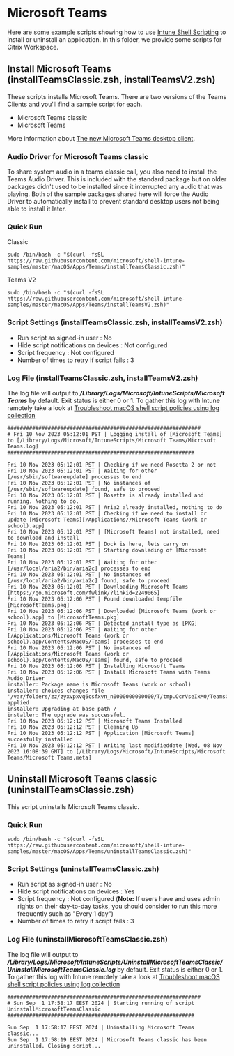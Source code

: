 # Microsoft Teams

Here are some example scripts showing how to use [Intune Shell Scripting](https://docs.microsoft.com/en-us/mem/intune/apps/macos-shell-scripts) to install or uninstall an application. In this folder, we provide some scripts for Citrix Workspace.

## Install Microsoft Teams (installTeamsClassic.zsh, installTeamsV2.zsh)

These scripts installs Microsoft Teams. There are two versions of the Teams Clients and you'll find a sample script for each.

- Microsoft Teams classic
- Microsoft Teams

More information about [The new Microsoft Teams desktop client](https://learn.microsoft.com/en-us/microsoftteams/new-teams-desktop-admin).

### Audio Driver for Microsoft Teams classic

To share system audio in a teams classic call, you also need to install the Teams Audio Driver. This is included with the standard package but on older packages didn't used to be installed since it interrupted any audio that was playing. Both of the sample packages shared here will force the Audio Driver to automatically install to prevent standard desktop users not being able to install it later.

### Quick Run

Classic
```
sudo /bin/bash -c "$(curl -fsSL https://raw.githubusercontent.com/microsoft/shell-intune-samples/master/macOS/Apps/Teams/installTeamsClassic.zsh)"
```

Teams V2
```
sudo /bin/bash -c "$(curl -fsSL https://raw.githubusercontent.com/microsoft/shell-intune-samples/master/macOS/Apps/Teams/installTeamsV2.zsh)"
```


### Script Settings (installTeamsClassic.zsh, installTeamsV2.zsh)

- Run script as signed-in user : No
- Hide script notifications on devices : Not configured
- Script frequency : Not configured
- Number of times to retry if script fails : 3

### Log File (installTeamsClassic.zsh, installTeamsV2.zsh)

The log file will output to ***/Library/Logs/Microsoft/IntuneScripts/Microsoft Teams*** by default. Exit status is either 0 or 1. To gather this log with Intune remotely take a look at  [Troubleshoot macOS shell script policies using log collection](https://docs.microsoft.com/en-us/mem/intune/apps/macos-shell-scripts#troubleshoot-macos-shell-script-policies-using-log-collection)

```
##############################################################
# Fri 10 Nov 2023 05:12:01 PST | Logging install of [Microsoft Teams] to [/Library/Logs/Microsoft/IntuneScripts/Microsoft Teams/Microsoft Teams.log]
############################################################

Fri 10 Nov 2023 05:12:01 PST | Checking if we need Rosetta 2 or not
Fri 10 Nov 2023 05:12:01 PST | Waiting for other [/usr/sbin/softwareupdate] processes to end
Fri 10 Nov 2023 05:12:01 PST | No instances of [/usr/sbin/softwareupdate] found, safe to proceed
Fri 10 Nov 2023 05:12:01 PST | Rosetta is already installed and running. Nothing to do.
Fri 10 Nov 2023 05:12:01 PST | Aria2 already installed, nothing to do
Fri 10 Nov 2023 05:12:01 PST | Checking if we need to install or update [Microsoft Teams][/Applications//Microsoft Teams (work or school).app]
Fri 10 Nov 2023 05:12:01 PST | [Microsoft Teams] not installed, need to download and install
Fri 10 Nov 2023 05:12:01 PST | Dock is here, lets carry on
Fri 10 Nov 2023 05:12:01 PST | Starting downlading of [Microsoft Teams]
Fri 10 Nov 2023 05:12:01 PST | Waiting for other [/usr/local/aria2/bin/aria2c] processes to end
Fri 10 Nov 2023 05:12:01 PST | No instances of [/usr/local/aria2/bin/aria2c] found, safe to proceed
Fri 10 Nov 2023 05:12:01 PST | Downloading Microsoft Teams [https://go.microsoft.com/fwlink/?linkid=2249065]
Fri 10 Nov 2023 05:12:06 PST | Found downloaded tempfile [MicrosoftTeams.pkg]
Fri 10 Nov 2023 05:12:06 PST | Downloaded [Microsoft Teams (work or school).app] to [MicrosoftTeams.pkg]
Fri 10 Nov 2023 05:12:06 PST | Detected install type as [PKG]
Fri 10 Nov 2023 05:12:06 PST | Waiting for other [/Applications/Microsoft Teams (work or school).app/Contents/MacOS/Teams] processes to end
Fri 10 Nov 2023 05:12:06 PST | No instances of [/Applications/Microsoft Teams (work or school).app/Contents/MacOS/Teams] found, safe to proceed
Fri 10 Nov 2023 05:12:06 PST | Installing Microsoft Teams
Fri 10 Nov 2023 05:12:06 PST | Install Microsoft Teams with Teams Audio Driver
installer: Package name is Microsoft Teams (work or school)
installer: choices changes file '/var/folders/zz/zyxvpxvq6csfxvn_n0000000000000/T/tmp.OcrVseIxM0/TeamsChoiceChanges.xml' applied
installer: Upgrading at base path /
installer: The upgrade was successful.
Fri 10 Nov 2023 05:12:12 PST | Microsoft Teams Installed
Fri 10 Nov 2023 05:12:12 PST | Cleaning Up
Fri 10 Nov 2023 05:12:12 PST | Application [Microsoft Teams] succesfully installed
Fri 10 Nov 2023 05:12:12 PST | Writing last modifieddate [Wed, 08 Nov 2023 16:08:39 GMT] to [/Library/Logs/Microsoft/IntuneScripts/Microsoft Teams/Microsoft Teams.meta]
```
 
## Uninstall Microsoft Teams classic (uninstallTeamsClassic.zsh)

This script uninstalls Microsoft Teams classic.

### Quick Run

```
sudo /bin/bash -c "$(curl -fsSL https://raw.githubusercontent.com/microsoft/shell-intune-samples/master/macOS/Apps/Teams/uninstallTeamsClassic.zsh)"
```

### Script Settings (uninstallTeamsClassic.zsh)

- Run script as signed-in user : No
- Hide script notifications on devices : Yes
- Script frequency : Not configured (**Note:** If users have and uses admin rights on their day-to-day tasks, you should consider to run this more frequently such as "Every 1 day")
- Number of times to retry if script fails : 3

### Log File (uninstallMicrosoftTeamsClassic.zsh)

The log file will output to ***/Library/Logs/Microsoft/IntuneScripts/UninstallMicrosoftTeamsClassic/UninstallMicrosoftTeamsClassic.log*** by default. Exit status is either 0 or 1. To gather this log with Intune remotely take a look at  [Troubleshoot macOS shell script policies using log collection](https://docs.microsoft.com/en-us/mem/intune/apps/macos-shell-scripts#troubleshoot-macos-shell-script-policies-using-log-collection)

```
##############################################################
# Sun Sep  1 17:58:17 EEST 2024 | Starting running of script UninstallMicrosoftTeamsClassic
############################################################

Sun Sep  1 17:58:17 EEST 2024 | Uninstalling Microsoft Teams classic...
Sun Sep  1 17:58:19 EEST 2024 | Microsoft Teams classic has been uninstalled. Closing script...
```